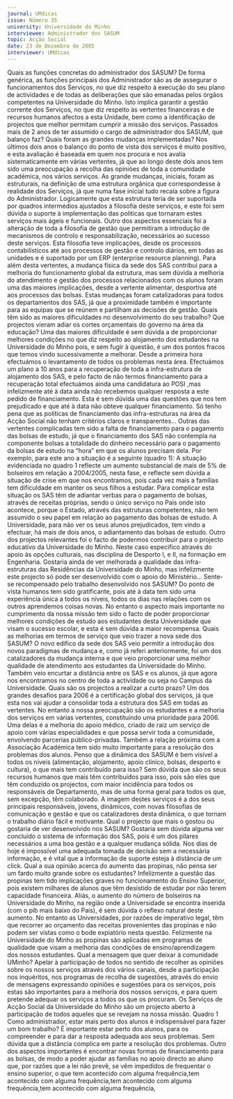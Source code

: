 ```yaml
---
journal: UMdicas
issue: Número 35
university: Universidade do Minho
interviewee: Administrador dos SASUM
topic: Acção Social
date: 23 de Dezembro de 2005
interviewer: UMdicas
---
```

Quais as funções concretas do administrador
dos SASUM?
De forma genérica, as funções principais dos
Administrador são as de
assegurar o
funcionamentos dos Serviços, no que diz respeito à
execução do seu plano de actividades e de todas as
deliberações que são emanadas pelos órgãos
competentes na Universidade do Minho.
Isto implica garantir a gestão corrente dos Serviços,
no que diz respeito às vertentes financeiras e de
recursos humanos afectos a esta Unidade, bem
como a identificação de projectos que melhor
permitam cumprir a missão dos serviços.
Passados mais de 2 anos de ter assumido o
cargo de administrador dos SASUM, que
balanço faz? Quais foram as grandes mudanças
implementadas?
Nos últimos dois anos o balanço do ponto de vista
dos serviços é muito positivo, e esta avaliação é
baseada em quem nos procura e nos avalia
sistematicamente em várias vertentes, já que ao
longo deste dois anos tem sido uma preocupação a
recolha das opiniões de toda a comunidade
académica, nos vários serviços.
As grande mudanças, iniciais, foram as estruturais,
na definição de uma estrutura orgânica que
correspondesse à realidade dos Serviços, já que
numa fase inicial tudo recaía sobre a figura do
Administrador.
Logicamente que esta estrutura teria de ser
suportada por quadros intermédios ajustados à
filosofia deste serviços, e este foi sem dúvida o
suporte à implementação das politicas que tornaram
estes serviços mais ágeis e funcionais.
Outro dos aspectos essenciais foi a alteração de
toda a filosofia de gestão que permitiram a
introdução de mecanismos de controlo e
responsabilização, necessários ao sucesso deste
serviços. Esta filosofia teve implicações, desde os
processos contabilísticos até aos processos de
gestão e controlo diários, em todas as unidades e é
suportado por um ERP (enterprise resource
planning).
Para além desta vertentes, a mudança física da
sede dos SAS contribui para a melhoria do
funcionamento global da estrutura, mas sem dúvida
a melhoria do atendimento e gestão dos processos
relacionados com os alunos foram uma das maiores
implicações, desde a vertente alimentar, desportiva
até aos processos das bolsas. Estas mudanças
foram catalizadoras para todos os departamentos
dos SAS, já que a proximidade também é importante
para as equipas que se reúnem e partilham as
decisões de gestão.
Quais têm sido as maiores dificuldades no
desenvolvimento do seu trabalho? Que
projectos vieram adiar os cortes orçamentais do
governo na área da educação?
Uma das maiores dificuldade é sem dúvida a de
proporcionar melhores condições no que diz
respeito ao alojamento dos estudantes na
Universidade do Minho pois, e sem fugir à questão,
é um dos pontos fracos que temos vindo
sucessivamente a melhorar.
Desde a primeira hora efectuámos o levantamento
de todos os
problemas nesta
área. Efectuámos um
plano a 10 anos para
a recuperação de
toda a infra-estrutura
de alojamento dos
SAS, e pelo facto de
não termos
financiamento para a
recuperação total
efectuámos ainda
uma candidatura ao
POSI ,mas
infelizmente até à
data ainda não
recebemos qualquer
resposta a este
pedido
de
financiamento.
Esta é sem dúvida uma das questões que nos
tem prejudicado e que até à data não obteve
qualquer financiamento. Só tenho pena que as
politicas de financiamento das infra-estruturas
na área da Acção Social não tenham critérios
claros e transparentes...
Outras das vertentes complicadas tem sido a falta
de financiamento para o pagamento das bolsas de
estudo, já que o financiamento dos SAS não
contempla na componente bolsas a totalidade do
dinheiro necessário para o pagamento da bolsas de
estudo na “hora” em que os alunos precisam dela.
Por exemplo, para este ano a situação é a seguinte
(quadro 1): 
A situação evidenciada no quadro 1 reflecte um
aumento substancial de mais de 5% de bolseiros em
relação a 2004/2005, nesta fase, e reflecte sem
dúvida a situação de crise em que nos encontramos,
pois cada vez mais a famílias tem dificuldade em
manter os seus filhos a estudar.
Para complicar esta situação os SAS têm de
adiantar verbas para o pagamento de bolsas,
através de receitas próprias, sendo o único serviço
no Pais onde isto acontece, porque o Estado,
através das estruturas competentes, não tem
assumido o seu papel em relação ao pagamento
das bolsas de estudo. A Universidade, para não ver
os seus alunos prejudicados, tem vindo a efectuar,
há mais de dois anos, o adiantamento das bolsas de
estudo.
Outro dos projectos relevantes foi o facto de
podermos contribuir para o projecto educativo da
Universidade do Minho. Neste caso especifico
através do apoio às opções culturais, nas disciplina
de Desporto I, e II, na formação em Engenharia.
Gostaria ainda de ver melhorada a qualidade das
infra-estruturas das Residências da Universidade
do Minho, mas infelizmente este projecto só pode
ser desenvolvido com o apoio do Ministério...
Sente-se recompensado pelo trabalho
desenvolvido nos SASUM?
Do ponto de vista humanos tem sido gratificante,
pois até à data tem sido uma experiência única a
todos os níveis, todos os dias nas relações com os
outros aprendemos coisas novas.
No entanto o aspecto mais importante no
cumprimento da nossa missão tem sido o facto de
poder proporcionar melhores condições de estudo
aos estudantes desta Universidade que visam o
sucesso escolar, e esta é sem dúvida a maior
recompensa.
Quais as melhorias em termos de serviço que
veio trazer a nova sede dos SASUM?
O novo edifico da sede dos SAS veio permitir a
introdução dos novos paradigmas de mudança e,
como já referi anteriormente, foi um dos
catalizadores da mudança interna e que veio
proporcionar uma melhor qualidade de atendimento
aos estudantes da Universidade do Minho.
Também veio encurtar a distância entre os SAS e os
alunos, já que agora nos encontramos no centro de
toda a actividade ou seja no Campus da
Universidade.
Quais são os projectos a realizar a curto prazo?
Um dos grandes desafios para 2006 é a certificação
global dos serviços, já que esta nos vai ajudar a
consolidar toda a estrutura dos SAS em todas as
vertentes.
No entanto a nossa preocupação são os estudantes
e a melhoria dos serviços em várias vertentes,
constituindo uma prioridade para 2006. Uma delas é
a melhoria do apoio médico, criado de raiz um
serviço de apoio com várias especialidades e que
possa servir toda a comunidade, envolvendo
parcerias público-privadas.
Também a relação próxima com a Associação
Académica tem sido muito importante para a
resolução dos problemas dos alunos.
Penso que a dinâmica dos SASUM é bem visível
a todos os níveis (alimentação, alojamento,
apoio clínico, bolsas, desporto e cultura), o que
mais tem contribuído para isso?
Sem dúvida que são os seus recursos humanos que
mais têm contribuídos para isso, pois são eles que
têm conduzido os projectos, com maior incidência
para todos os responsáveis de Departamento, mas
de uma forma geral para todos os que, sem
excepção, têm colaborado.
A imagem destes serviços é a dos seus principais
responsáveis, jovens, dinâmicos, com novas
filosofias de comunicação e gestão e que os
catalizadores desta dinâmica, o que tornam o
trabalho diário fácil e motivante.
Qual o projecto que mais o gostou ou gostaria de
ver desenvolvido nos SASUM?
Gostaria sem dúvida alguma ver concluído o
sistema de informação dos SAS, pois é um dos
pilares necessários a uma boa gestão e a qualquer
mudança sólida. Nos dias de hoje é impossível uma
adequada tomada de decisão sem a necessária
informação, e é vital que a informação de suporte
esteja à distância de um click.
Qual a sua opinião acerca do aumento das
propinas, não pensa ser um fardo muito grande
sobre os estudantes?
Infelizmente a questão das propinas tem tido
implicações graves no funcionamento do Ensino
Superior, pois existem milhares de alunos que têm
desistido de estudar por não terem capacidade
financeira. Aliás, o aumento do número de bolseiros
na Universidade do Minho, na região onde a
Universidade se encontra inserida (com o pib mais
baixo do País), é sem dúvida o reflexo natural deste
aumento.
No entanto as Universidades, por razões de
imperativo legal, têm que recorrer ao orçamento das
receitas provenientes das propinas e não podem ser
vistas como o bode expiatório nesta questão.
Felizmente na Universidade do Minho as propinas
são aplicadas em programas de qualidade que
visam a melhoria das condições de
ensino/aprendizagem dos nossos estudantes.
Qual a mensagem que quer deixar à comunidade
UMinho?
Apelar à participação de todos no sentido de
recolher as opiniões sobre os nossos serviços
através dos vários canais, desde a participação nos
inquéritos, nos programas de recolha de sugestões,
através do envio de mensagens expressando
opiniões e sugestões para os serviços, pois estas
são importantes para a melhoria dos nossos
serviços, e para quem pretende adequar os serviços
a todos os que os procuram.
Os Serviços de Acção Social da Universidade do
Minho são um projecto aberto à participação de
todos aqueles que se revejam na nossa missão.
Quadro 1
Como administrador, estar mais perto dos alunos é
indispensável para fazer um bom trabalho?
É importante estar perto dos alunos, para os
compreender e para dar a resposta adequada aos
seus problemas. Sem dúvida que a distância
complica em parte a resolução dos problemas.
Outro dos aspectos importantes é encontrar novas
formas de financiamento para as bolsas, de modo a
poder ajudar as famílias no apoio directo ao aluno
que, por razões que a lei não prevê, se vêm
impedidos de frequentar o ensino superior, o que
tem acontecido com alguma frequência,tem acontecido com alguma frequência,tem acontecido com alguma frequência,tem acontecido com alguma frequência,